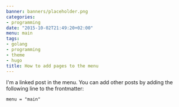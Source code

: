 ```yaml
---
banner: banners/placeholder.png
categories:
- programming
date: "2015-10-02T21:49:20+02:00"
menu: main
tags:
- golang
- programming
- theme
- hugo
title: How to add pages to the menu
---
```


I'm a linked post in the menu. You can add other posts by adding the following line to the frontmatter:

    menu = "main"